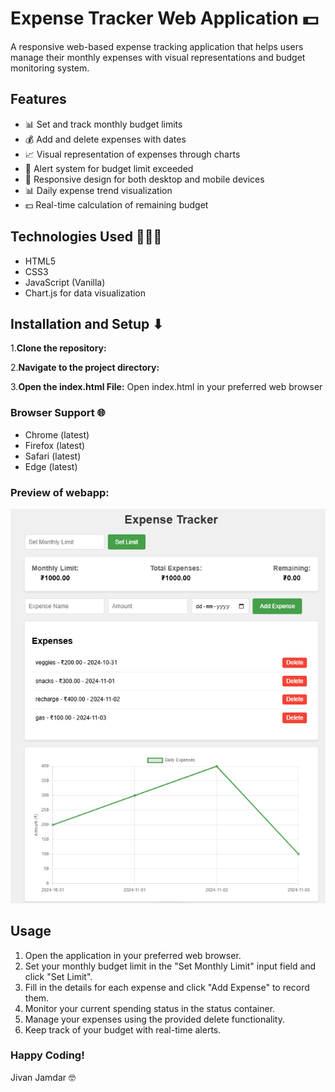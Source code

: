 # Expense Tracker Web Application 💵

A responsive web-based expense tracking application that helps users manage their monthly expenses with visual representations and budget monitoring system.

## Features

- 📊 Set and track monthly budget limits
- 💰 Add and delete expenses with dates
- 📈 Visual representation of expenses through charts
- 🚨 Alert system for budget limit exceeded
- 📱 Responsive design for both desktop and mobile devices
- 📊 Daily expense trend visualization
- 💵 Real-time calculation of remaining budget

## Technologies Used 👨🏻‍💻

- HTML5
- CSS3
- JavaScript (Vanilla)
- Chart.js for data visualization

## Installation and Setup ⬇

1.**Clone the repository:**

2.**Navigate to the project directory:**

3.**Open the index.html File:**
Open index.html in your preferred web browser

### Browser Support 🌐
- Chrome (latest)
- Firefox (latest)
- Safari (latest)
- Edge (latest)

### Preview of webapp:
![expense-tracker](demo.png)


## Usage
1. Open the application in your preferred web browser.
2. Set your monthly budget limit in the "Set Monthly Limit" input field and click "Set Limit".
3. Fill in the details for each expense and click "Add Expense" to record them.
4. Monitor your current spending status in the status container.
5. Manage your expenses using the provided delete functionality.
6. Keep track of your budget with real-time alerts.

### Happy Coding!
Jivan Jamdar 🤓
